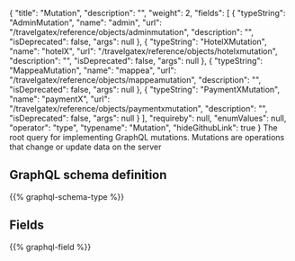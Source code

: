 {
  "title": "Mutation",
  "description": "",
  "weight": 2,
  "fields": [
    {
      "typeString": "AdminMutation",
      "name": "admin",
      "url": "/travelgatex/reference/objects/adminmutation",
      "description": "",
      "isDeprecated": false,
      "args": null
    },
    {
      "typeString": "HotelXMutation",
      "name": "hotelX",
      "url": "/travelgatex/reference/objects/hotelxmutation",
      "description": "",
      "isDeprecated": false,
      "args": null
    },
    {
      "typeString": "MappeaMutation",
      "name": "mappea",
      "url": "/travelgatex/reference/objects/mappeamutation",
      "description": "",
      "isDeprecated": false,
      "args": null
    },
    {
      "typeString": "PaymentXMutation",
      "name": "paymentX",
      "url": "/travelgatex/reference/objects/paymentxmutation",
      "description": "",
      "isDeprecated": false,
      "args": null
    }
  ],
  "requireby": null,
  "enumValues": null,
  "operator": "type",
  "typename": "Mutation",
  "hideGithubLink": true
}
The root query for implementing GraphQL mutations. Mutations are operations that change or update data on the server
## GraphQL schema definition

{{% graphql-schema-type %}}

## Fields

{{% graphql-field %}}
